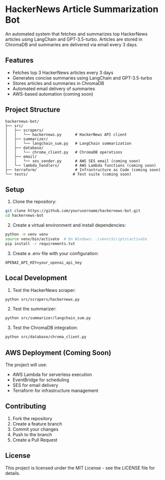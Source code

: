 # HackerNews Article Summarization Bot

An automated system that fetches and summarizes top HackerNews articles using LangChain and GPT-3.5-turbo. Articles are stored in ChromaDB and summaries are delivered via email every 3 days.

## Features

- Fetches top 3 HackerNews articles every 3 days
- Generates concise summaries using LangChain and GPT-3.5-turbo
- Stores articles and summaries in ChromaDB
- Automated email delivery of summaries
- AWS-based automation (coming soon)

## Project Structure

```
hackernews-bot/
├── src/
│   ├── scrapers/
│   │   └── hackernews.py      # HackerNews API client
│   ├── summarizer/
│   │   └── langchain_sum.py   # LangChain summarization
│   ├── database/
│   │   └── chroma_client.py   # ChromaDB operations
│   ├── email/
│   │   └── ses_sender.py      # AWS SES email (coming soon)
│   └── lambda_handlers/       # AWS Lambda functions (coming soon)
├── terraform/                 # Infrastructure as Code (coming soon)
└── tests/                    # Test suite (coming soon)
```

## Setup

1. Clone the repository:
```bash
git clone https://github.com/yourusername/hackernews-bot.git
cd hackernews-bot
```

2. Create a virtual environment and install dependencies:
```bash
python -m venv venv
source venv/bin/activate  # On Windows: .\venv\Scripts\activate
pip install -r requirements.txt
```

3. Create a .env file with your configuration:
```env
OPENAI_API_KEY=your_openai_api_key
```

## Local Development

1. Test the HackerNews scraper:
```bash
python src/scrapers/hackernews.py
```

2. Test the summarizer:
```bash
python src/summarizer/langchain_sum.py
```

3. Test the ChromaDB integration:
```bash
python src/database/chroma_client.py
```

## AWS Deployment (Coming Soon)

The project will use:
- AWS Lambda for serverless execution
- EventBridge for scheduling
- SES for email delivery
- Terraform for infrastructure management

## Contributing

1. Fork the repository
2. Create a feature branch
3. Commit your changes
4. Push to the branch
5. Create a Pull Request

## License

This project is licensed under the MIT License - see the LICENSE file for details.
